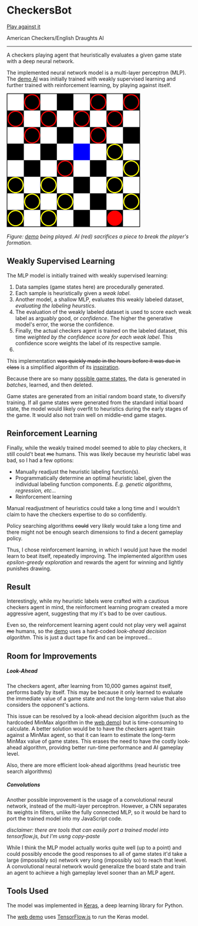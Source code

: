 # CheckersBot
[Play against it](https://Btsan.github.io/CheckersBot/)

American Checkers/English Draughts AI

---

A checkers playing agent that heuristically evaluates a given game state with a deep neural network.

The implemented neural network model is a multi-layer perceptron (MLP). The [demo AI](https://Btsan.github.io/CheckersBot/) was initially trained with weakly supervised learning and further trained with reinforcement learning, by playing against itself.

<img src="checkers.png" alt="Image of web demo being played"></img>

*Figure: [demo](https://Btsan.github.io/CheckersBot/) being played. AI (red) sacrifices a piece to break the player's formation.*

## Weakly Supervised Learning

The MLP model is initially trained with weakly supervised learning:
<ol>
  <li>Data samples (game states here) are procedurally generated.</li>
  <li>Each sample is heuristically given a <i>weak label</i>. </li>
  <li>Another model, a shallow MLP, evaluates this weakly labeled dataset, <i> evaluating the labeling heurstics</i>. </li>
  <li>The evaluation of the weakly labeled dataset is used to score each weak label as arguably good, or <i>confidence</i>. The higher the generative model's error, the worse the confidence.</li>
  <li>Finally, the actual checkers agent is trained on the labeled dataset, this time <i>weighted by the confidence score for each weak label</i>. This confidence score weights the label of its respective sample.<li>
</ol>

This implementation ~~was quickly made in the hours before it was due in class~~ is a simplified algorithm of its [inspiration](https://arxiv.org/abs/1605.07723).

Because there are so many [possible game states](http://webdocs.cs.ualberta.ca/~chinook/databases/checker_positions.html), the data is generated in *batches*, learned, and then deleted.

Game states are generated from an initial random board state, to diversify training. If all game states were generated from the standard initial board state, the model would likely overfit to heuristics during the early stages of the game. It would also not train well on middle-end game stages.

## Reinforcement Learning

Finally, while the weakly trained model seemed to able to play checkers, it still could't beat ~~me~~ humans. This was likely because my heuristic label was bad, so I had a few options:
<ul>
  <li>Manually readjust the heuristic labeling function(s).</li>
  <li>Programmatically determine an optimal heuristic label, given the individual labeling function components. <i>E.g. genetic algorithms, regression, etc...</i></li>
  <li>Reinforcement learning</li>
</ul>

Manual readjustment of heuristics could take a long time and I wouldn't claim to have the checkers expertise to do so confidently.

Policy searching algorithms ~~could~~ very likely would take a long time and there might not be enough search dimensions to find a decent gameplay policy.

Thus, I chose reinforcement learning, in which I would just have the model learn to beat itself, repeatedly improving. The implemented algorithm uses *epsilon-greedy exploration* and rewards the agent for winning and lightly punishes drawing.

## Result

Interestingly, while my heuristic labels were crafted with a cautious checkers agent in mind, the reinforcment learning program created a more aggressive agent, suggesting that my it's bad to be over cautious.

Even so, the reinforcement learning agent could not play very well against ~~me~~ humans, so the [demo](https://Btsan.github.io/CheckersBot/) uses a hard-coded *look-ahead decision algorithm*. This is just a duct tape fix and can be improved...

## Room for Improvements

##### Look-Ahead
The checkers agent, after learning from 10,000 games against itself, performs badly by itself. This may be because it only learned to evaluate the immediate value of a game state and not the long-term value that also considers the opponent's actions.

This issue can be resolved by a look-ahead decision algorithm (such as the hardcoded MinMax algorithm in the [web demo](https://Btsan.github.io/CheckersBot/)) but is time-consuming to calculate. A better solution would be to have the checkers agent train against a MinMax agent, so that it can learn to estimate the long-term MinMax value of game states. This erases the need to have the costly look-ahead algorithm, providng better run-time performance and AI gameplay level.

Also, there are more efficient look-ahead algorithms (read heuristic tree search algorithms)

##### Convolutions
Another possible improvement is the usage of a convolutional neural network, instead of the multi-layer perceptron. However, a CNN separates its weights in filters, unlike the fully connected MLP, so it would be hard to port the trained model into my JavaScript code. 

*disclaimer: there are tools that can easily port a trained model into tensorflow.js, but I'm usng copy-paste*

While I think the MLP model actually works quite well (up to a point) and could possibly encode the good responses to all of game states it'd take a large (impossibly so) network very long (impossibly so) to reach that level. A convolutional neural network would generalize the board state and train an agent to achieve a high gameplay level sooner than an MLP agent.

## Tools Used

The model was implemented in [Keras](https://keras.io/), a deep learning library for Python.

The [web demo](https://Btsan.github.io/CheckersBot/) uses [TensorFlow.js](https://js.tensorflow.org/) to run the Keras model.

